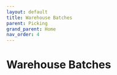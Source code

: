 ```yaml
---
layout: default
title: Warehouse Batches
parent: Picking
grand_parent: Home
nav_order: 4
---
```


# Warehouse Batches